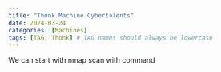 ```yaml
---
title: "Thonk Machine Cybertalents"
date: 2024-03-24
categories: [Machines]
tags: [TAG, Thonk] # TAG names should always be lowercase
---
```


We can start with nmap scan with command

